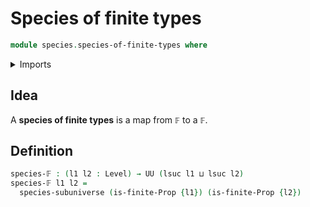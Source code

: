 # Species of finite types

```agda
module species.species-of-finite-types where
```

<details><summary>Imports</summary>

```agda
open import foundation.universe-levels

open import species.species-of-types-in-subuniverses

open import univalent-combinatorics.finite-types
```

</details>

## Idea

A **species of finite types** is a map from `𝔽` to a `𝔽`.

## Definition

```agda
species-𝔽 : (l1 l2 : Level) → UU (lsuc l1 ⊔ lsuc l2)
species-𝔽 l1 l2 =
  species-subuniverse (is-finite-Prop {l1}) (is-finite-Prop {l2})
```
